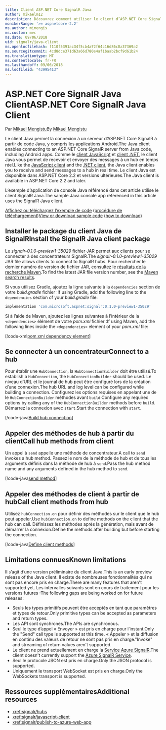 ```yaml
---
title: Client ASP.NET Core SignalR Java
author: mikaelm12
description: Découvrez comment utiliser le client d’ASP.NET Core SignalR Java.
monikerRange: '>= aspnetcore-2.2'
ms.author: mimengis
ms.custom: mvc
ms.date: 09/06/2018
uid: signalr/java-client
ms.openlocfilehash: f110f5391ac34f5cb4a72f64c16d86c8a37369a2
ms.sourcegitcommit: 4cd8dce371d63a66d780e4af1baab2bcf9d61b24
ms.translationtype: MT
ms.contentlocale: fr-FR
ms.lasthandoff: 09/06/2018
ms.locfileid: "43995413"
---
```

# <a name="aspnet-core-signalr-java-client"></a><span data-ttu-id="85887-103">ASP.NET Core SignalR Java Client</span><span class="sxs-lookup"><span data-stu-id="85887-103">ASP.NET Core SignalR Java Client</span></span>

<span data-ttu-id="85887-104">Par [Mikael Mengistu](https://twitter.com/MikaelM_12)</span><span class="sxs-lookup"><span data-stu-id="85887-104">By [Mikael Mengistu](https://twitter.com/MikaelM_12)</span></span>

<span data-ttu-id="85887-105">Le client Java permet la connexion à un serveur d’ASP.NET Core SignalR à partir de code Java, y compris les applications Android.</span><span class="sxs-lookup"><span data-stu-id="85887-105">The Java client enables connecting to an ASP.NET Core SignalR server from Java code, including Android apps.</span></span> <span data-ttu-id="85887-106">Comme le [client JavaScript](xref:signalr/javascript-client) et [client .NET](xref:signalr/dotnet-client), le client Java vous permet de recevoir et envoyer des messages à un hub en temps réel.</span><span class="sxs-lookup"><span data-stu-id="85887-106">Like the [JavaScript client](xref:signalr/javascript-client) and the [.NET client](xref:signalr/dotnet-client), the Java client enables you to receive and send messages to a hub in real time.</span></span> <span data-ttu-id="85887-107">Le client Java est disponible dans ASP.NET Core 2.2 et versions ultérieures.</span><span class="sxs-lookup"><span data-stu-id="85887-107">The Java client is available in ASP.NET Core 2.2 and later.</span></span>

<span data-ttu-id="85887-108">L’exemple d’application de console Java référencé dans cet article utilise le client SignalR Java.</span><span class="sxs-lookup"><span data-stu-id="85887-108">The sample Java console app referenced in this article uses the SignalR Java client.</span></span>

<span data-ttu-id="85887-109">[Affichez ou téléchargez l’exemple de code](https://github.com/aspnet/Docs/tree/master/aspnetcore/signalr/java-client/sample) ([procédure de téléchargement](xref:tutorials/index#how-to-download-a-sample))</span><span class="sxs-lookup"><span data-stu-id="85887-109">[View or download sample code](https://github.com/aspnet/Docs/tree/master/aspnetcore/signalr/java-client/sample) ([how to download](xref:tutorials/index#how-to-download-a-sample))</span></span>

## <a name="install-the-signalr-java-client-package"></a><span data-ttu-id="85887-110">Installer le package du client Java de SignalR</span><span class="sxs-lookup"><span data-stu-id="85887-110">Install the SignalR Java client package</span></span>

<span data-ttu-id="85887-111">Le *signalr-0.1.0-preview1-35029* fichier JAR permet aux clients pour se connecter à des concentrateurs SignalR.</span><span class="sxs-lookup"><span data-stu-id="85887-111">The *signalr-0.1.0-preview1-35029* JAR file allows clients to connect to SignalR hubs.</span></span> <span data-ttu-id="85887-112">Pour rechercher le dernier numéro de version de fichier JAR, consultez le [résultats de la recherche Maven](https://search.maven.org/search?q=g:com.microsoft.aspnet%20AND%20a:signalr&core=gav).</span><span class="sxs-lookup"><span data-stu-id="85887-112">To find the latest JAR file version number, see the [Maven search results](https://search.maven.org/search?q=g:com.microsoft.aspnet%20AND%20a:signalr&core=gav).</span></span>

<span data-ttu-id="85887-113">Si vous utilisez Gradle, ajoutez la ligne suivante à la `dependencies` section de votre *build.gradle* fichier :</span><span class="sxs-lookup"><span data-stu-id="85887-113">If using Gradle, add the following line to the `dependencies` section of your *build.gradle* file:</span></span>

```gradle
implementation 'com.microsoft.aspnet:signalr:0.1.0-preview1-35029'
```

<span data-ttu-id="85887-114">Si à l’aide de Maven, ajoutez les lignes suivantes à l’intérieur de la `<dependencies>` élément de votre *pom.xml* fichier :</span><span class="sxs-lookup"><span data-stu-id="85887-114">If using Maven, add the following lines inside the `<dependencies>` element of your *pom.xml* file:</span></span>

[!code-xml[pom.xml dependency element](java-client/sample/pom.xml?name=snippet_dependencyElement)]

## <a name="connect-to-a-hub"></a><span data-ttu-id="85887-115">Se connecter à un concentrateur</span><span class="sxs-lookup"><span data-stu-id="85887-115">Connect to a hub</span></span>

<span data-ttu-id="85887-116">Pour établir une `HubConnection`, la `HubConnectionBuilder` doit être utilisé.</span><span class="sxs-lookup"><span data-stu-id="85887-116">To establish a `HubConnection`, the `HubConnectionBuilder` should be used.</span></span> <span data-ttu-id="85887-117">Le niveau d’URL et le journal de hub peut être configuré lors de la création d’une connexion.</span><span class="sxs-lookup"><span data-stu-id="85887-117">The hub URL and log level can be configured while building a connection.</span></span> <span data-ttu-id="85887-118">Configurez les options requises en appelant une de le `HubConnectionBuilder` méthodes avant `build`.</span><span class="sxs-lookup"><span data-stu-id="85887-118">Configure any required options by calling any of the `HubConnectionBuilder` methods before `build`.</span></span> <span data-ttu-id="85887-119">Démarrez la connexion avec `start`.</span><span class="sxs-lookup"><span data-stu-id="85887-119">Start the connection with `start`.</span></span>

[!code-java[Build hub connection](java-client/sample/src/main/java/Chat.java?range=17-20)]

## <a name="call-hub-methods-from-client"></a><span data-ttu-id="85887-120">Appeler des méthodes de hub à partir du client</span><span class="sxs-lookup"><span data-stu-id="85887-120">Call hub methods from client</span></span>

<span data-ttu-id="85887-121">Un appel à `send` appelle une méthode de concentrateur.</span><span class="sxs-lookup"><span data-stu-id="85887-121">A call to `send` invokes a hub method.</span></span> <span data-ttu-id="85887-122">Passez le nom de la méthode de hub et de tous les arguments définis dans la méthode de hub à `send`.</span><span class="sxs-lookup"><span data-stu-id="85887-122">Pass the hub method name and any arguments defined in the hub method to `send`.</span></span>

[!code-java[send method](java-client/sample/src/main/java/Chat.java?range=31)]

## <a name="call-client-methods-from-hub"></a><span data-ttu-id="85887-123">Appeler des méthodes de client à partir de hub</span><span class="sxs-lookup"><span data-stu-id="85887-123">Call client methods from hub</span></span>

<span data-ttu-id="85887-124">Utilisez `hubConnection.on` pour définir des méthodes sur le client que le hub peut appeler.</span><span class="sxs-lookup"><span data-stu-id="85887-124">Use `hubConnection.on` to define methods on the client that the hub can call.</span></span> <span data-ttu-id="85887-125">Définissez les méthodes après la génération, mais avant de démarrer la connexion.</span><span class="sxs-lookup"><span data-stu-id="85887-125">Define the methods after building but before starting the connection.</span></span>

[!code-java[Define client methods](java-client/sample/src/main/java/Chat.java?range=22-24)]

## <a name="known-limitations"></a><span data-ttu-id="85887-126">Limitations connues</span><span class="sxs-lookup"><span data-stu-id="85887-126">Known limitations</span></span>

<span data-ttu-id="85887-127">Il s’agit d’une version préliminaire du client Java.</span><span class="sxs-lookup"><span data-stu-id="85887-127">This is an early preview release of the Java client.</span></span> <span data-ttu-id="85887-128">Il existe de nombreuses fonctionnalités qui ne sont pas encore pris en charge.</span><span class="sxs-lookup"><span data-stu-id="85887-128">There are many features that aren't supported yet.</span></span> <span data-ttu-id="85887-129">Les intervalles suivants sont en cours de traitement pour les versions futures :</span><span class="sxs-lookup"><span data-stu-id="85887-129">The following gaps are being worked on for future releases:</span></span>

* <span data-ttu-id="85887-130">Seuls les types primitifs peuvent être acceptés en tant que paramètres et types de retour.</span><span class="sxs-lookup"><span data-stu-id="85887-130">Only primitive types can be accepted as parameters and return types.</span></span>
* <span data-ttu-id="85887-131">Les API sont synchrones.</span><span class="sxs-lookup"><span data-stu-id="85887-131">The APIs are synchronous.</span></span>
* <span data-ttu-id="85887-132">Seul le type d’appel « Envoyer » est pris en charge pour l’instant.</span><span class="sxs-lookup"><span data-stu-id="85887-132">Only the "Send" call type is supported at this time.</span></span> <span data-ttu-id="85887-133">« Appeler » et la diffusion en continu des valeurs de retour ne sont pas pris en charge.</span><span class="sxs-lookup"><span data-stu-id="85887-133">"Invoke" and streaming of return values aren't supported.</span></span>
* <span data-ttu-id="85887-134">Le client ne prend actuellement en charge la [Service Azure SignalR](/azure/azure-signalr/).</span><span class="sxs-lookup"><span data-stu-id="85887-134">The client doesn't currently support the [Azure SignalR Service](/azure/azure-signalr/).</span></span>
* <span data-ttu-id="85887-135">Seul le protocole JSON est pris en charge.</span><span class="sxs-lookup"><span data-stu-id="85887-135">Only the JSON protocol is supported.</span></span>
* <span data-ttu-id="85887-136">Uniquement le transport WebSocket est pris en charge.</span><span class="sxs-lookup"><span data-stu-id="85887-136">Only the WebSockets transport is supported.</span></span>

## <a name="additional-resources"></a><span data-ttu-id="85887-137">Ressources supplémentaires</span><span class="sxs-lookup"><span data-stu-id="85887-137">Additional resources</span></span>

* <xref:signalr/hubs>
* <xref:signalr/javascript-client>
* <xref:signalr/publish-to-azure-web-app>
